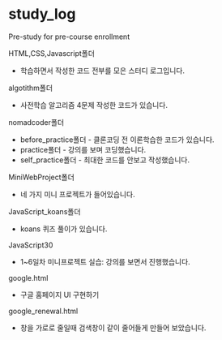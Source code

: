# study_log
Pre-study for pre-course enrollment

HTML,CSS,Javascript폴더 
  - 학습하면서 작성한 코드 전부를 모은 스터디 로그입니다.

algotithm폴더 
  - 사전학습 알고리즘 4문제 작성한 코드가 있습니다.

nomadcoder폴더 
  - before_practice폴더 - 클론코딩 전 이론학습한 코드가 있습니다. 
  - practice폴더 - 강의를 보며 코딩했습니다. 
  - self_practice폴더 - 최대한 코드를 안보고 작성했습니다.

MiniWebProject폴더 
  - 네 가지 미니 프로젝트가 들어있습니다.

JavaScript_koans폴더 
  - koans 퀴즈 풀이가 있습니다.
 
JavaScript30 
  - 1~6일차 미니프로젝트 실습: 강의를 보면서 진행했습니다. 
  
google.html 
  - 구글 홈페이지 UI 구현하기
  
google_renewal.html
  - 창을 가로로 줄일때 검색창이 같이 줄어들게 만들어 보았습니다.
  
